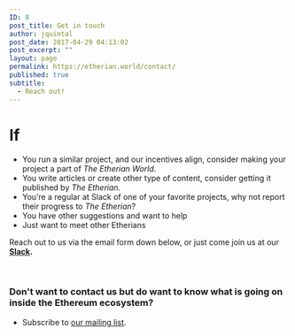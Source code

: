 ```yaml
---
ID: 8
post_title: Get in touch
author: jquintal
post_date: 2017-04-29 04:13:02
post_excerpt: ""
layout: page
permalink: https://etherian.world/contact/
published: true
subtitle:
  - Reach out!
---
```

<h1 id="093b" class="graf graf--p graf-after--h3"><strong>If</strong></h1>
<ul>
 	<li>You run a similar project, and our incentives align, consider making your project a part of <em class="markup--em markup--p-em">The Etherian World</em>.</li>
 	<li id="c73f" class="graf graf--p graf-after--p">You write articles or create other type of content, consider getting it published by <em class="markup--em markup--p-em">The Etherian</em>.</li>
 	<li id="0b93" class="graf graf--p graf-after--p">You’re a regular at Slack of one of your favorite projects, why not report their progress to <em class="markup--em markup--p-em">The Etherian</em>?</li>
 	<li class="graf graf--p graf-after--p">You have other suggestions and want to help</li>
 	<li class="graf graf--p graf-after--p">Just want to meet other Etherians</li>
</ul>
Reach out to us via the email form down below, or just come join us at our <strong><a href="https://the-etherian.herokuapp.com/">Slack</a>.</strong>

&nbsp;
<h3>Don't want to contact us but do want to know what is going on inside the Ethereum ecosystem?</h3>
<ul>
 	<li class="graf graf--p graf-after--p">Subscribe to <a class="markup--anchor markup--p-anchor" href="http://eepurl.com/cN2B4v" target="_blank" rel="nofollow noopener noreferrer" data-href="http://eepurl.com/cN2B4v">our mailing list</a>.</li>
</ul>